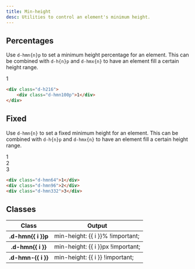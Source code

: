 ```yaml
---
title: Min-height
desc: Utilities to control an element's minimum height.
---
```


## Percentages

Use `d-hmn{n}p` to set a minimum height percentage for an element. This can be combined with `d-h{n}p` and `d-hmx{n}` to have an element fill a certain height range.

<code-well-header class="d-d-flex d-jc-center d-p24 d-bgc-purple-100 d-bgo50 d-w100p d-h216 d-flow16" custom>
  <div class="d-fl-center d-py16 d-px8 d-w100p d-hmn100p d-bgc-purple-300 d-bar4 d-fs-300 d-fw-bold d-ta-center">1</div>
</code-well-header>

```html
<div class="d-h216">
    <div class="d-hmn100p">1</div>
</div>
```

## Fixed

Use `d-hmn{n}` to set a fixed minimum height for an element. This can be combined with `d-h{n}p` and `d-hmx{n}` to have an element fill a certain height range.

<code-well-header class="d-d-flex d-jc-center d-p24 d-bgc-magenta-100 d-bgo50 d-w100p d-hmn264 d-flow16 d-of-y-scroll" custom>
  <div class="d-fl-center d-py16 d-px8 d-w64 d-h48 d-hmn64 d-bgc-magenta-100 d-bar4 d-fs-300 d-fw-bold d-ta-center">1</div>
  <div class="d-fl-center d-py16 d-px8 d-w64 d-h48 d-hmn96 d-bgc-magenta-100 d-bar4 d-fs-300 d-fw-bold d-ta-center">2</div>
  <div class="d-fl-center d-py16 d-px8 d-w64 d-hmn332 d-bgc-magenta-100 d-bar4 d-fs-300 d-fw-bold d-ta-center">3</div>
</code-well-header>

```html
<div class="d-hmn64">1</div>
<div class="d-hmn96">2</div>
<div class="d-hmn332">3</div>
```

<script setup>
  import { percentage, fixed, other } from '@data/width-height.json';
</script>

## Classes

<div class="d-h464 d-of-y-scroll d-bb d-bc-black-200">
  <table class="d-table dialtone-doc-table">
    <thead>
      <tr>
        <th scope="col" class="d-w30p">Class</th>
        <th scope="col">Output</th>
      </tr>
    </thead>
    <tbody>
      <tr v-for="i in percentage">
        <th scope="row" class="d-ff-mono d-fc-purple-400 d-fw-normal d-fs-100">.d-hmn{{ i }}p</th>
        <td class="d-ff-mono d-fs-100">min-height: {{ i }}% !important;</td>
      </tr>
    </tbody>
    <tbody>
      <tr v-for="i in fixed">
        <th scope="row" class="d-ff-mono d-fc-purple-400 d-fw-normal d-fs-100">.d-hmn{{ i }}</th>
        <td class="d-ff-mono d-fs-100">min-height: {{ i }}px !important;</td>
      </tr>
    </tbody>
    <tbody>
      <tr v-for="i in other">
        <th scope="row" class="d-ff-mono d-fc-purple-400 d-fw-normal d-fs-100">.d-hmn-{{ i }}</th>
        <td class="d-ff-mono d-fs-100">min-height: {{ i }} !important;</td>
      </tr>
    </tbody>
  </table>
</div>
